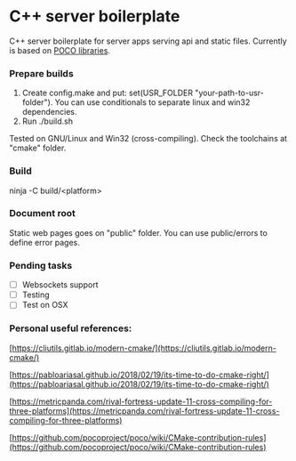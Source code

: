 # C++ server boilerplate

C++ server boilerplate for server apps serving api and static files. Currently is based on [POCO libraries](http://pocoproject.org).

### Prepare builds

1. Create config.make and put: set(USR_FOLDER "your-path-to-usr-folder"). You can use conditionals to separate linux and win32 dependencies.
2. Run ./build.sh

Tested on GNU/Linux and Win32 (cross-compiling). Check the toolchains at "cmake" folder.

### Build

ninja -C build/\<platform>

### Document root

Static web pages goes on "public" folder. You can use public/errors to define error pages.

### Pending tasks

- [ ] Websockets support
- [ ] Testing
- [ ] Test on OSX

### Personal useful references:

[https://cliutils.gitlab.io/modern-cmake/](https://cliutils.gitlab.io/modern-cmake/)

[https://pabloariasal.github.io/2018/02/19/its-time-to-do-cmake-right/](https://pabloariasal.github.io/2018/02/19/its-time-to-do-cmake-right/)

[https://metricpanda.com/rival-fortress-update-11-cross-compiling-for-three-platforms](https://metricpanda.com/rival-fortress-update-11-cross-compiling-for-three-platforms)

[https://github.com/pocoproject/poco/wiki/CMake-contribution-rules](https://github.com/pocoproject/poco/wiki/CMake-contribution-rules)

